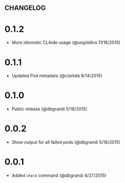 ## CHANGELOG

# 0.1.2
  - More idiomatic CLAide usage (@segiddins 11/16/2015)

# 0.1.1
  - Updated Pod metadata (@clarkda 8/14/2015)

# 0.1.0
  - Public release (@dbgrandi 5/18/2015)

# 0.0.2
  - Show output for all failed pods (@dbgrandi 5/16/2015)

# 0.0.1
  - Added `check` command (@dbgrandi 4/27/2015)
  
